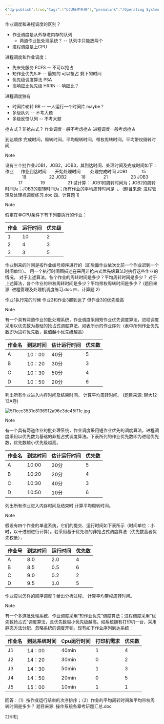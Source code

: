 ```yaml
---
{"dg-publish":true,"tags":["LCU操作系统"],"permalink":"/Operating System/LCU Operating System/专题一：作业调度与进程调度结合大题/","dgPassFrontmatter":true,"noteIcon":"","created":"2025-06-05T10:04:17.138+08:00","updated":"2025-06-06T17:38:44.718+08:00"}
---
```



作业调度和进程调度的区别？
- 作业调度是从外存进内存的队列
	- 两道作业批处理系统？ -- 队列中只能放两个
- 进程调度是上CPU

进程调度和作业调度：
- 先来先服务 FCFS -- 不可以抢占
- 短作业优先SJF -- 最短的 可以抢占 剩下的时间
- 优先级调度算法 PSA
- 高响应比优先级 HRRN -- 响应比？

进程调度独有
- 时间片轮转 RR  -- 一人运行一个时间片  maybe？
- 多级队列 -- 不考大题
- 多级反馈队列 -- 不考大题

抢占式？非抢占式？
作业调度一般不考虑抢占
进程调度一般考虑抢占

到达顺序
完成时间，周转时间，平均周转时间，带权周转时间，平均带权周转时间

> [!note]
> 设有三个批作业JOB1，JOB2，JOB3，其到达时间、处理时间及完成时间如下：
> 作业      作业到达时间       开始处理时间        处理完成时间
> JOB1            15               18                   22
> JOB2            18               21                   23
> JOB3            17               19                   21
> 试计算：
> JOB1的周转时间为；JOB2的周转时间为；JOB3的周转时间为；所有作业的平均周转时间是  。
> (题目来源: 进程管理及处理机调度练习.doc 四、计算题 1)


> [!note]
> 假定在单CPU条件下有下列要执行的作业：
> 
> | 作业  | 运行时间 | 优先级 |
> | --- | ---- | --- |
> | 1   | 10   | 2   |
> | 2   | 4    | 3   |
> | 3   | 3    | 5   |
> 作业到来的时间是按作业编号顺序进行的（即后面作业依次比前一个作业迟到一个时间单位）。
> 用一个执行时间图描述在采用非抢占式优先级算法时执行这些作业的情况。
> 对于上述算法，各个作业的周转时间是多少？平均周转时间是多少？
> 对于上述算法，各个作业的带权周转时间是多少？平均带权周转时间是多少？
> (题目来源: 进程管理及处理机调度练习.doc 四、计算题 2)

作业1执行完的时候 作业2和作业3都到达了 但作业3的优先级高


> [!note]
> 有一个具有两道作业的批处理系统，作业调度采用短作业优先调度算法，进程调度采用以优先数为基础的抢占式调度算法，如表所示的作业序列（表中所列作业优先数即为进程优先数，数值越小优先级越高）
> 
> | 作业名 | 到达时间  | 估计运行时间 | 优先数 |
> | --- | ----- | ------ | --- |
> | A   | 10：00 | 40分    | 5   |
> | B   | 10：20 | 30分    | 3   |
> | C   | 10：30 | 50分    | 4   |
> | D   | 10：50 | 20分    | 6   |
> 列出所有作业进入内存时间及结束时间。
> 计算平均周转时间。
> (题目来源: 聊大12-13A卷)

![5f1cec3531c8136912a96e3dc45f11c.jpg](/img/user/accessory/5f1cec3531c8136912a96e3dc45f11c.jpg)


> [!note]
> 有一个具有两道作业的批处理系统，作业调度采用短作业优先的调度算法，进程调度采用以优先数为基础的非抢占式调度算法。下表所列的作业优先数即为进程优先数，优先数越小优先级越高。
> 
> | 作业名 | 到达时间  | 估计运行时间 | 优先数 |
> | --- | ----- | ------ | --- |
> | A   | 10:00 | 30分    | 5   |
> | B   | 10:20 | 20分    | 4   |
> | C   | 10:30 | 40分    | 3   |
> | D   | 10:50 | 10分    | 6   |
> 列出所有作业进入内存时间及结束时
> 计算平均周转时间。



> [!note]
> 假设有四个作业的单道系统，它们的提交、运行时间如下表所示（时间单位：小时，以十进制进行计算）。若采用基于优先权的非抢占式调度算法（优先数高者优先权低），
> 
> | **作业号** | **到达时间** | **运行时间** | **优先数** |
> | ------- | -------- | -------- | ------- |
> | A       | 8.0      | 2.0      | 4       |
> | B       | 8.5      | 0.5      | 6       |
> | C       | 9.0      | 0.2      | 2       |
> | D       | 9.5      | 1.0      | 5       |
> 作业应以怎样的顺序调度？给出分析过程。
> 计算平均带权周转时间。



> [!note]
> 有一个多道批处理系统，作业调度采用“短作业优先”调度算法；进程调度采用“优先数抢占式”调度算法，且优先数越小优先级越高。如系统拥有打印机一台，采用静态方法分配，忽略系统的调度开销。现有如下作业序列到达系统：
> 
> | 作业名 | 到达系统时间 | Cpu运行时间 | 打印机需求 | 优先数 |
> | --- | ------ | ------- | ----- | --- |
> | J1  | 14：00  | 40min   | 1     | 4   |
> | J2  | 14：20  | 30min   | 0     | 2   |
> | J3  | 14：30  | 50min   | 1     | 3   |
> | J4  | 14：50  | 20min   | 0     | 5   |
> | J5  | 15：00  | 10min   | 1     | 1   |
> 回答：（1）按作业运行结束的次序排序；（2）作业的平均周转时间和平均带权周转时间是多少？
> 题目来源: 操作系统各章考研题汇总.doc

打印机
